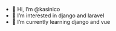 - 👋 Hi, I’m @kasinico
- 👀 I’m interested in django and laravel
- 🌱 I’m currently learning django and vue

<!---
kasinico/kasinico is a ✨ special ✨ repository because its `README.md` (this file) appears on your GitHub profile.
You can click the Preview link to take a look at your changes.
--->
